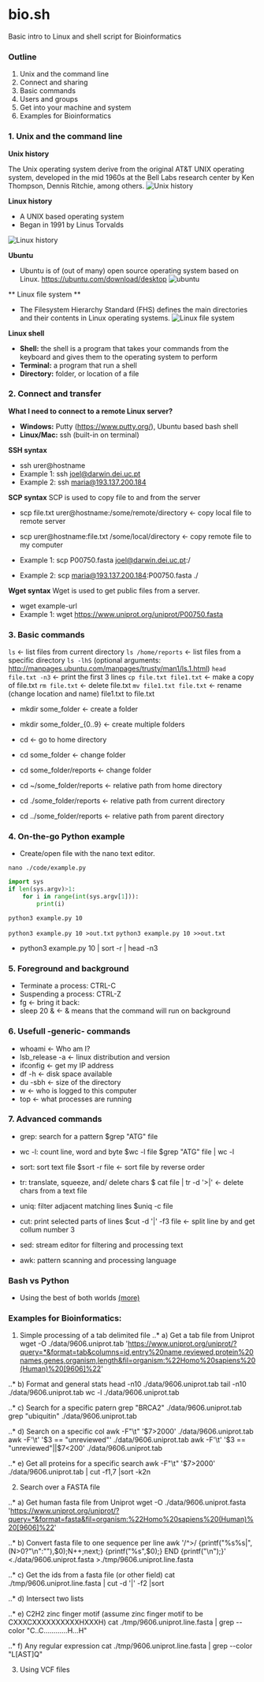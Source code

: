 # bio.sh
Basic intro to Linux and shell script for Bioinformatics


### Outline

1. Unix and the command line
2. Connect and sharing
3. Basic commands
4. Users and groups
5. Get into your machine and system
6. Examples for Bioinformatics


### 1. Unix and the command line
**Unix history**

The Unix operating system derive from the original AT&T UNIX operating system, developed in the mid 1960s at the Bell Labs research center by Ken Thompson, Dennis Ritchie, among others.
![Unix history](https://upload.wikimedia.org/wikipedia/commons/7/77/Unix_history-simple.svg)

**Linux history**
* A UNIX based operating system
* Began in 1991 by Linus Torvalds

![Linux history](https://external-preview.redd.it/_h7fSIEBHmsQGQX4Xg95bjJHYYK88YyWxAJmfSJtqaw.png?auto=webp&s=ba3038caf7708af7aa66ba82d00f578f4854a5ef)

**Ubuntu**
* Ubuntu is of (out of many) open source operating system based on Linux.
https://ubuntu.com/download/desktop
![ubuntu](https://assets.ubuntu.com/v1/8dd99b80-ubuntu-logo14.png)

** Linux file system **
* The Filesystem Hierarchy Standard (FHS) defines the main directories and their contents in Linux operating systems. 
![Linux file system](https://i.stack.imgur.com/hN4lt.jpg)

**Linux shell**
* **Shell:** the shell is a program that takes your commands from the keyboard and gives them to the operating system to perform
* **Terminal:** a program that run a shell
* **Directory:** folder, or location of a file


### 2. Connect and transfer
**What I need to connect to a remote Linux server?**
* **Windows:** Putty (https://www.putty.org/), Ubuntu based bash shell
* **Linux/Mac:** ssh (built-in on terminal)

**SSH syntax**
* ssh urer@hostname
* Example 1: ssh joel@darwin.dei.uc.pt
* Example 2: ssh maria@193.137.200.184

**SCP syntax**
SCP is used to copy file to and from the server
* scp file.txt urer@hostname:/some/remote/directory &leftarrow; copy local file to remote server
* scp urer@hostname:file.txt /some/local/directory &leftarrow; copy remote file to my computer

* Example 1: scp P00750.fasta joel@darwin.dei.uc.pt:/
* Example 2: scp maria@193.137.200.184:P00750.fasta ./

**Wget syntax**
Wget is used to get public files from a server.
* wget example-url
* Example 1: wget https://www.uniprot.org/uniprot/P00750.fasta

### 3. Basic commands
`ls` &leftarrow; list files from current directory
`ls /home/reports` &leftarrow; list files from a specific directory
`ls -lhS` (optional arguments: http://manpages.ubuntu.com/manpages/trusty/man1/ls.1.html)
`head file.txt -n3` &leftarrow; print the first 3 lines
`cp file.txt file1.txt` &leftarrow; make a copy of file.txt
`rm file.txt` &leftarrow; delete file.txt
`mv file1.txt file.txt` &leftarrow; rename (change location and name) file1.txt to file.txt

* mkdir some_folder &leftarrow; create a folder
* mkdir some_folder_{0..9} &leftarrow; create multiple folders

* cd &leftarrow; go to home directory
* cd some_folder &leftarrow; change folder
* cd some_folder/reports &leftarrow; change folder
* cd \~/some_folder/reports &leftarrow; relative path from home directory
* cd ./some_folder/reports &leftarrow; relative path from current directory
* cd ../some_folder/reports &leftarrow; relative path from parent directory

### 4. On-the-go Python example
* Create/open file with the nano text editor. 

`nano ./code/example.py`
```python
import sys
if len(sys.argv)>1:
	for i in range(int(sys.argv[1])):
		print(i)
```
`python3 example.py 10`

`python3 example.py 10 >out.txt`
`python3 example.py 10 >>out.txt`

* python3 example.py 10 | sort -r | head -n3

### 5. Foreground and background
* Terminate a process: CTRL-C
* Suspending a process: CTRL-Z
* fg &leftarrow; bring it back:
* sleep 20 & &leftarrow; & means that the command will run on background


### 6. Usefull -generic- commands
* whoami &leftarrow; Who am I?
* lsb_release -a &leftarrow; linux distribution and version
* ifconfig &leftarrow; get my IP address
* df -h &leftarrow; disk space available
* du -sbh &leftarrow; size of the directory
* w &leftarrow; who is logged to this computer
* top &leftarrow; what processes are running


### 7. Advanced commands
* grep: search for a pattern
$grep "ATG" file

* wc -l: count line, word and byte
$wc -l file
$grep "ATG" file | wc -l

* sort: sort text file
$sort -r file &leftarrow; sort file by reverse order

* tr: translate, squeeze, and/ delete chars
$ cat file | tr -d '>|' &leftarrow; delete chars from a text file

* uniq: filter adjacent matching lines
$uniq -c file

* cut: print selected parts of lines
$cut -d '|' -f3 file &leftarrow; split line by and get collum number 3

* sed: stream editor for filtering and processing text
* awk: pattern scanning and processing language

### Bash vs Python

* Using the best of both worlds [(more)](https://opensource.com/article/19/4/bash-vs-python)


### Examples for Bioinformatics:
1. Simple processing of a tab delimited file
..* a) Get a tab file from Uniprot
wget -O ./data/9606.uniprot.tab 'https://www.uniprot.org/uniprot/?query=*&format=tab&columns=id,entry%20name,reviewed,protein%20names,genes,organism,length&fil=organism:%22Homo%20sapiens%20(Human)%20[9606]%22'


..* b) Format and general stats
head -n10 ./data/9606.uniprot.tab
tail -n10 ./data/9606.uniprot.tab
wc -l ./data/9606.uniprot.tab

..* c) Search for a specific patern
grep "BRCA2" ./data/9606.uniprot.tab
grep "ubiquitin" ./data/9606.uniprot.tab

..* d) Search on a specific col
awk -F"\t" '$7>2000' ./data/9606.uniprot.tab
awk -F'\t' '$3 == "unreviewed"' ./data/9606.uniprot.tab
awk -F'\t' '$3 == "unreviewed"||$7<200' ./data/9606.uniprot.tab

..* e) Get all proteins for a specific search
awk -F"\t" '$7>2000' ./data/9606.uniprot.tab | cut -f1,7 |sort -k2n


2. Search over a FASTA file

..* a) Get human fasta file from Uniprot
wget -O ./data/9606.uniprot.fasta 'https://www.uniprot.org/uniprot/?query=*&format=fasta&fil=organism:%22Homo%20sapiens%20(Human)%20[9606]%22'

..* b) Convert fasta file to one sequence per line
awk '/^>/ {printf("%s%s|",(N>0?"\n":""),$0);N++;next;} {printf("%s",$0);} END {printf("\n");}' <./data/9606.uniprot.fasta >./tmp/9606.uniprot.line.fasta

..* c) Get the ids from a fasta file (or other field)
cat ./tmp/9606.uniprot.line.fasta | cut -d '|' -f2 |sort 
 
..* d) Intersect two lists

..* e) C2H2 zinc finger motif (assume zinc finger motif to be CXXXCXXXXXXXXXXHXXXH)
cat ./tmp/9606.uniprot.line.fasta | grep --color "C..C............H...H"

..* f) Any regular expression
cat ./tmp/9606.uniprot.line.fasta | grep --color "L[AST]Q"

3. Using VCF files
